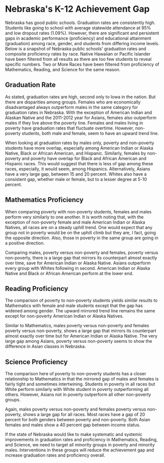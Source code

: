 # Nebraska's K-12 Achievement Gap

Nebraska has good public schools. Graduation rates are consistently high. Students like going to school with average statewide attendance at 95% and low dropout rates (1.09%). However, there are significant and persistent gaps in academic performance (proficiency) and educational attainment (graduation) among race, gender, and students from differing income levels. Below is a snapshot of Nebraska public schools' graduation rates and composite proficiency rates by race. Native Hawaiian or Pacific Islander have been filtered from all results as there are too few students to reveal specific numbers. Two or More Races have been filtered from proficiency of Mathematics, Reading, and Science for the same reason.

## Graduation Rate
As stated, graduation rates are high, second only to Iowa in the nation. But there are disparities among groups. Females who are economically disadvantaged always outperform males in the same category for graduation rates in Nebraska. With the exception of American Indian and Alaskan Native and the 2011-2012 year for Asians, females also outperform males if they live above the poverty line. Females and males living in poverty have graduation rates that fluctuate overtime. However, non-poverty students, both male and female, seem to have an upward trend line.

When looking at graduation rates by males only, poverty and non-poverty students have more overlap, especially among American Indian or Alaska Native, Black or African American, and Hispanic. Similarly, females by non-poverty and poverty have overlap for Black and African American and Hispanic races. This would suggest that there is less of gap among these races, especially, it would seem, among Hispanics. Alternatively, Asians have a very large gap, between 15 and 20 percent. Whites also have a consistent gap, whether male or female, but to a lesser degree at 5-10 percent.

## Mathematics Proficiency
When comparing poverty with non-poverty students, females and males perform very similarly to one another. It is worth noting that, with the exception of non-poverty female and male American Indian or Alaska Natives, all races are on a steady uphill trend. One would expect that any group not in poverty would be on the uphill climb but they are, I fact, going the opposite direction. Also, those in poverty in the same group are going in a positive direction.

Comparing males, poverty versus non-poverty and females, poverty versus non-poverty, there is a large gap that mirrors its counterpart almost exactly over time, save for American Indian or Alaska Native. Asians outperform every group with Whites following in second. American Indian or Alaska Native and Black or African American perform at the lower end.

## Reading Proficiency
The comparison of poverty to non-poverty students yields similar results to Mathematics with female and male students except that the gap has widened among gender. The upward mirrored trend line remains the same except for non-poverty American Indian or Alaska Natives.

Similar to Mathematics, males poverty versus non-poverty and females poverty versus non-poverty, shows a large gap that mirrors its counterpart almost exactly over time but for American Indian or Alaska Native. The very large gap among Asians, poverty versus non-poverty seems to show the difference in Asian classes in Nebraska.

## Science Proficiency 
The comparison here of poverty to non-poverty students has a closer relationship to Mathematics in that the mirrored gap of males and females is fairly tight and sometimes intertwining. Students in poverty in all races but White perform similarly with White student in poverty outperforming all others. However, Asians not in poverty outperform all other non-poverty groups.

Again, males poverty versus non-poverty and females poverty versus non-poverty, shows a large gap for all races. Most races have a gap of 20 percent for both genders between poverty and non-poverty. Both Asian females and males show a 40 percent gap between income status.

If the state of Nebraska would like to make systematic and systemic improvements in graduation rates and proficiency in Mathematics, Reading, and Science, we need to target all minority groups in poverty and minority males. Interventions in these groups will reduce the achievement gap and increase graduation rates and proficiency overall.